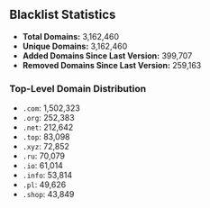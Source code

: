 ## Blacklist Statistics

- **Total Domains:** 3,162,460
- **Unique Domains:** 3,162,460
- **Added Domains Since Last Version:** 399,707
- **Removed Domains Since Last Version:** 259,163

### Top-Level Domain Distribution

-  `.com`: 1,502,323
-  `.org`: 252,383
-  `.net`: 212,642
-  `.top`: 83,098
-  `.xyz`: 72,852
-  `.ru`: 70,079
-  `.io`: 61,014
-  `.info`: 53,814
-  `.pl`: 49,626
-  `.shop`: 43,849

